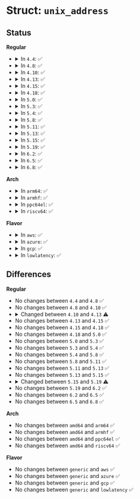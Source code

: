 # Struct: <code>unix_address</code>

## Status
<b>Regular</b>
<ul>
<li>
<details>
<summary>In <code>4.4</code>: ✅</summary>

```c
struct unix_address {
    atomic_t refcnt;
    int len;
    unsigned int hash;
    struct sockaddr_un name[0];
};
```
</details>
</li>
<li>
<details>
<summary>In <code>4.8</code>: ✅</summary>

```c
struct unix_address {
    atomic_t refcnt;
    int len;
    unsigned int hash;
    struct sockaddr_un name[0];
};
```
</details>
</li>
<li>
<details>
<summary>In <code>4.10</code>: ✅</summary>

```c
struct unix_address {
    atomic_t refcnt;
    int len;
    unsigned int hash;
    struct sockaddr_un name[0];
};
```
</details>
</li>
<li>
<details>
<summary>In <code>4.13</code>: ✅</summary>

```c
struct unix_address {
    refcount_t refcnt;
    int len;
    unsigned int hash;
    struct sockaddr_un name[0];
};
```
</details>
</li>
<li>
<details>
<summary>In <code>4.15</code>: ✅</summary>

```c
struct unix_address {
    refcount_t refcnt;
    int len;
    unsigned int hash;
    struct sockaddr_un name[0];
};
```
</details>
</li>
<li>
<details>
<summary>In <code>4.18</code>: ✅</summary>

```c
struct unix_address {
    refcount_t refcnt;
    int len;
    unsigned int hash;
    struct sockaddr_un name[0];
};
```
</details>
</li>
<li>
<details>
<summary>In <code>5.0</code>: ✅</summary>

```c
struct unix_address {
    refcount_t refcnt;
    int len;
    unsigned int hash;
    struct sockaddr_un name[0];
};
```
</details>
</li>
<li>
<details>
<summary>In <code>5.3</code>: ✅</summary>

```c
struct unix_address {
    refcount_t refcnt;
    int len;
    unsigned int hash;
    struct sockaddr_un name[0];
};
```
</details>
</li>
<li>
<details>
<summary>In <code>5.4</code>: ✅</summary>

```c
struct unix_address {
    refcount_t refcnt;
    int len;
    unsigned int hash;
    struct sockaddr_un name[0];
};
```
</details>
</li>
<li>
<details>
<summary>In <code>5.8</code>: ✅</summary>

```c
struct unix_address {
    refcount_t refcnt;
    int len;
    unsigned int hash;
    struct sockaddr_un name[0];
};
```
</details>
</li>
<li>
<details>
<summary>In <code>5.11</code>: ✅</summary>

```c
struct unix_address {
    refcount_t refcnt;
    int len;
    unsigned int hash;
    struct sockaddr_un name[0];
};
```
</details>
</li>
<li>
<details>
<summary>In <code>5.13</code>: ✅</summary>

```c
struct unix_address {
    refcount_t refcnt;
    int len;
    unsigned int hash;
    struct sockaddr_un name[0];
};
```
</details>
</li>
<li>
<details>
<summary>In <code>5.15</code>: ✅</summary>

```c
struct unix_address {
    refcount_t refcnt;
    int len;
    unsigned int hash;
    struct sockaddr_un name[0];
};
```
</details>
</li>
<li>
<details>
<summary>In <code>5.19</code>: ✅</summary>

```c
struct unix_address {
    refcount_t refcnt;
    int len;
    struct sockaddr_un name[0];
};
```
</details>
</li>
<li>
<details>
<summary>In <code>6.2</code>: ✅</summary>

```c
struct unix_address {
    refcount_t refcnt;
    int len;
    struct sockaddr_un name[0];
};
```
</details>
</li>
<li>
<details>
<summary>In <code>6.5</code>: ✅</summary>

```c
struct unix_address {
    refcount_t refcnt;
    int len;
    struct sockaddr_un name[0];
};
```
</details>
</li>
<li>
<details>
<summary>In <code>6.8</code>: ✅</summary>

```c
struct unix_address {
    refcount_t refcnt;
    int len;
    struct sockaddr_un name[0];
};
```
</details>
</li>
</ul>
<b>Arch</b>
<ul>
<li>
<details>
<summary>In <code>arm64</code>: ✅</summary>

```c
struct unix_address {
    refcount_t refcnt;
    int len;
    unsigned int hash;
    struct sockaddr_un name[0];
};
```
</details>
</li>
<li>
<details>
<summary>In <code>armhf</code>: ✅</summary>

```c
struct unix_address {
    refcount_t refcnt;
    int len;
    unsigned int hash;
    struct sockaddr_un name[0];
};
```
</details>
</li>
<li>
<details>
<summary>In <code>ppc64el</code>: ✅</summary>

```c
struct unix_address {
    refcount_t refcnt;
    int len;
    unsigned int hash;
    struct sockaddr_un name[0];
};
```
</details>
</li>
<li>
<details>
<summary>In <code>riscv64</code>: ✅</summary>

```c
struct unix_address {
    refcount_t refcnt;
    int len;
    unsigned int hash;
    struct sockaddr_un name[0];
};
```
</details>
</li>
</ul>
<b>Flavor</b>
<ul>
<li>
<details>
<summary>In <code>aws</code>: ✅</summary>

```c
struct unix_address {
    refcount_t refcnt;
    int len;
    unsigned int hash;
    struct sockaddr_un name[0];
};
```
</details>
</li>
<li>
<details>
<summary>In <code>azure</code>: ✅</summary>

```c
struct unix_address {
    refcount_t refcnt;
    int len;
    unsigned int hash;
    struct sockaddr_un name[0];
};
```
</details>
</li>
<li>
<details>
<summary>In <code>gcp</code>: ✅</summary>

```c
struct unix_address {
    refcount_t refcnt;
    int len;
    unsigned int hash;
    struct sockaddr_un name[0];
};
```
</details>
</li>
<li>
<details>
<summary>In <code>lowlatency</code>: ✅</summary>

```c
struct unix_address {
    refcount_t refcnt;
    int len;
    unsigned int hash;
    struct sockaddr_un name[0];
};
```
</details>
</li>
</ul>

## Differences
<b>Regular</b>
<ul>
<li>
No changes between <code>4.4</code> and <code>4.8</code> ✅
</li>
<li>
No changes between <code>4.8</code> and <code>4.10</code> ✅
</li>
<li>
<details>
<summary>Changed between <code>4.10</code> and <code>4.13</code> ⚠️</summary>
<ul>
<li>
<b>Field type changed. </b>
<code>atomic_t refcnt</code> ➡️ <code>refcount_t refcnt</code>
</li>
</ul>
</details>
</li>
<li>
No changes between <code>4.13</code> and <code>4.15</code> ✅
</li>
<li>
No changes between <code>4.15</code> and <code>4.18</code> ✅
</li>
<li>
No changes between <code>4.18</code> and <code>5.0</code> ✅
</li>
<li>
No changes between <code>5.0</code> and <code>5.3</code> ✅
</li>
<li>
No changes between <code>5.3</code> and <code>5.4</code> ✅
</li>
<li>
No changes between <code>5.4</code> and <code>5.8</code> ✅
</li>
<li>
No changes between <code>5.8</code> and <code>5.11</code> ✅
</li>
<li>
No changes between <code>5.11</code> and <code>5.13</code> ✅
</li>
<li>
No changes between <code>5.13</code> and <code>5.15</code> ✅
</li>
<li>
<details>
<summary>Changed between <code>5.15</code> and <code>5.19</code> ⚠️</summary>
<ul>
<li>
<b>Field removed. </b>
<code>unsigned int hash</code>
</li>
</ul>
</details>
</li>
<li>
No changes between <code>5.19</code> and <code>6.2</code> ✅
</li>
<li>
No changes between <code>6.2</code> and <code>6.5</code> ✅
</li>
<li>
No changes between <code>6.5</code> and <code>6.8</code> ✅
</li>
</ul>
<b>Arch</b>
<ul>
<li>
No changes between <code>amd64</code> and <code>arm64</code> ✅
</li>
<li>
No changes between <code>amd64</code> and <code>armhf</code> ✅
</li>
<li>
No changes between <code>amd64</code> and <code>ppc64el</code> ✅
</li>
<li>
No changes between <code>amd64</code> and <code>riscv64</code> ✅
</li>
</ul>
<b>Flavor</b>
<ul>
<li>
No changes between <code>generic</code> and <code>aws</code> ✅
</li>
<li>
No changes between <code>generic</code> and <code>azure</code> ✅
</li>
<li>
No changes between <code>generic</code> and <code>gcp</code> ✅
</li>
<li>
No changes between <code>generic</code> and <code>lowlatency</code> ✅
</li>
</ul>
